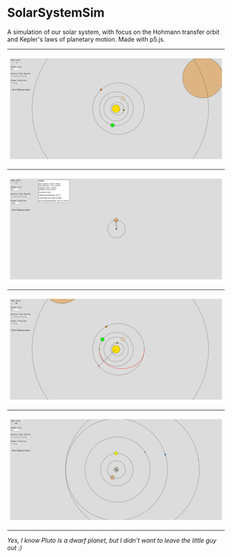 # SolarSystemSim
A simulation of our solar system, with focus on the Hohmann transfer orbit and Kepler's laws of planetary motion. Made with p5.js.

---

![](./images/1.png)

---

![](./images/2.png)

---

![](./images/3.png)

---

![](./images/4.png)

---

_Yes, I know Pluto is a dwarf planet, but I didn't want to leave the little guy out :)_
